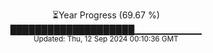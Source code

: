 <p align="center">
⏳Year Progress (69.67 %)<br>
████████████████████▁▁▁▁▁▁▁▁▁▁ <br>
<sub>Updated: Thu, 12 Sep 2024 00:10:36 GMT</sub>
</p>

